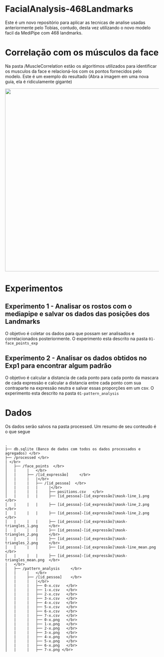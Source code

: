 # FacialAnalysis-468Landmarks

Este é um novo repositório para aplicar as tecnicas de analise usadas anteriormente pelo Tobias, contudo, desta vez utilizando o novo modelo facil da MediPipe com 468 landmarks.

# Correlação com os músculos da face

Na pasta /MuscleCorrelation estão os algoritimos utilizados para identificar os musculos da face e relacioná-los com os pontos fornecidos pelo modelo.
Este é um exemplo do resultado (Abra a imagem em uma nova guia, ela é ridiculamente gigante)

<p align="center">
<img src="./MuscleCorrelation/human-muscles-landmarks-colored.jpg" height="600px" width="auto"/>
</p>

# Experimentos

## Experimento 1 - Analisar os rostos com o mediapipe e salvar os dados das posições dos Landmarks

O objetivo é coletar os dados para que possam ser analisados e correlacionados posteriormente. O experimento esta descrito na pasta `01-face_points_exp`

## Experimento 2 - Analisar os dados obtidos no Exp1 para encontrar algum padrão

O objetivo é calcular a distancia de cada ponto para cada ponto da mascara de cada expressão e calcular a distancia entre cada ponto com sua contraparte na expressão neutra e salvar essas proporções em um csv. O experimento esta descrito na pasta `01-pattern_analysis`

# Dados

Os dados serão salvos na pasta processed. Um resumo de seu conteudo é o que segue

```

.
├── db.sqlite (Banco de dados com todos os dados processados e agregados) </br>
├── /processed </br>
| </br>
│   ├── /face_points  </br>
│   |     |   </br>
│   |     ├── /[id_expressão]     </br>
│   |     |   |</br>
│   |     |   ├── /[id_pessoa]  </br>
│   |     |   |     |</br>
│   |     |   |     ├── positions.csv   </br>
│   |     |   |     ├── [id_pessoa]-[id_expressão]\mask-line_1.png  </br>
│   |     |   |     ├── [id_pessoa]-[id_expressão]\mask-line_2.png  </br>
│   |     |   |     ├── [id_pessoa]-[id_expressão]\mask-line_2.png  </br>
│   |     |   |     ├── [id_pessoa]-[id_expressão]\mask-triangles_1.png     </br>
│   |     |   |     ├── [id_pessoa]-[id_expressão]\mask-triangles_2.png     </br>
│   |     |   |     ├── [id_pessoa]-[id_expressão]\mask-triangles_2.png     </br>
│   |     |   |     ├── [id_pessoa]-[id_expressão]\mask-line_mean.png   </br>
│   |     |   |     ├── [id_pessoa]-[id_expressão]\mask-triangles_mean.png  </br>
|   </br>
│   ├── /pattern_analysis     </br>
│   |     |   </br>
│   |     ├── /[id_pessoa]    </br>
│   |     |   |</br>
│   |     |   ├── 0-x.csv   </br>
│   |     |   ├── 1-x.csv   </br>
│   |     |   ├── 2-x.csv   </br>
│   |     |   ├── 3-x.csv   </br>
│   |     |   ├── 4-x.csv   </br>
│   |     |   ├── 5-x.csv   </br>
│   |     |   ├── 6-x.csv   </br>
│   |     |   ├── 7-x.csv   </br>
│   |     |   ├── 0-x.png   </br>
│   |     |   ├── 1-x.png   </br>
│   |     |   ├── 2-x.png   </br>
│   |     |   ├── 3-x.png   </br>
│   |     |   ├── 4-x.png   </br>
│   |     |   ├── 5-x.png   </br>
│   |     |   ├── 6-x.png   </br>
│   |     |   ├── 7-x.png </br>
```
